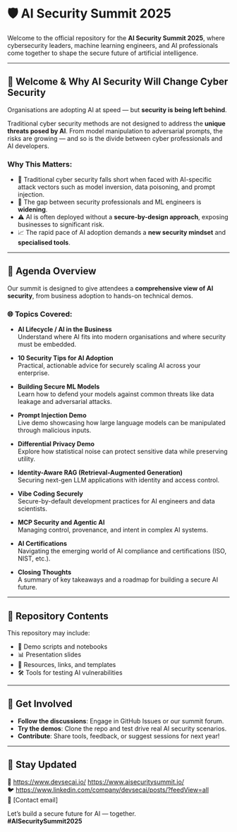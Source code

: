 # 🛡️ AI Security Summit 2025

Welcome to the official repository for the **AI Security Summit 2025**, where cybersecurity leaders, machine learning engineers, and AI professionals come together to shape the secure future of artificial intelligence.

---

## 👋 Welcome & Why AI Security Will Change Cyber Security

Organisations are adopting AI at speed — but **security is being left behind**.

Traditional cyber security methods are not designed to address the **unique threats posed by AI**. From model manipulation to adversarial prompts, the risks are growing — and so is the divide between cyber professionals and AI developers.

### Why This Matters:
- 🚨 Traditional cyber security falls short when faced with AI-specific attack vectors such as model inversion, data poisoning, and prompt injection.
- 🔐 The gap between security professionals and ML engineers is **widening**.
- ⚠️ AI is often deployed without a **secure-by-design approach**, exposing businesses to significant risk.
- 📈 The rapid pace of AI adoption demands a **new security mindset** and **specialised tools**.

---

## 📅 Agenda Overview

Our summit is designed to give attendees a **comprehensive view of AI security**, from business adoption to hands-on technical demos.

### 🌐 Topics Covered:

- **AI Lifecycle / AI in the Business**  
  Understand where AI fits into modern organisations and where security must be embedded.

- **10 Security Tips for AI Adoption**  
  Practical, actionable advice for securely scaling AI across your enterprise.

- **Building Secure ML Models**  
  Learn how to defend your models against common threats like data leakage and adversarial attacks.

- **Prompt Injection Demo**  
  Live demo showcasing how large language models can be manipulated through malicious inputs.

- **Differential Privacy Demo**  
  Explore how statistical noise can protect sensitive data while preserving utility.

- **Identity-Aware RAG (Retrieval-Augmented Generation)**  
  Securing next-gen LLM applications with identity and access control.

- **Vibe Coding Securely**  
  Secure-by-default development practices for AI engineers and data scientists.

- **MCP Security and Agentic AI**  
  Managing control, provenance, and intent in complex AI systems.

- **AI Certifications**  
  Navigating the emerging world of AI compliance and certifications (ISO, NIST, etc.).

- **Closing Thoughts**  
  A summary of key takeaways and a roadmap for building a secure AI future.

---

## 📂 Repository Contents

This repository may include:
- 🔐 Demo scripts and notebooks
- 📊 Presentation slides
- 📁 Resources, links, and templates
- 🛠️ Tools for testing AI vulnerabilities

---

## 🙌 Get Involved

- **Follow the discussions**: Engage in GitHub Issues or our summit forum.
- **Try the demos**: Clone the repo and test drive real AI security scenarios.
- **Contribute**: Share tools, feedback, or suggest sessions for next year!

---

## 📣 Stay Updated

🔗 https://www.devsecai.io/ https://www.aisecuritysummit.io/  
🐦 https://www.linkedin.com/company/devsecai/posts/?feedView=all  
📧 [Contact email]

Let’s build a secure future for AI — together.  
**#AISecuritySummit2025**

